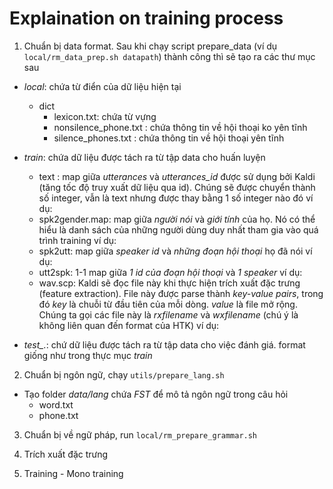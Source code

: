 # Explaination on training process
1. Chuẩn bị data format. Sau khi chạy script prepare_data (ví dụ `local/rm_data_prep.sh datapath`) thành công thì sẽ tạo ra các thư mục sau
  - *local*: chứa từ điển của dữ liệu hiện tại
    + dict
      * lexicon.txt: chứa từ vựng
      * nonsilence_phone.txt : chứa thông tin về hội thoại ko yên tĩnh
      * silence_phones.txt : chứa thông tin về hội thoại yên tĩnh

  - *train*: chứa dữ liệu được tách ra từ tập data cho huấn luyện 
    * text : map giữa *utterances* và *utterances_id* được sử dụng bởi Kaldi (tăng tốc độ truy xuất dữ liệu qua id). Chúng sẽ được chuyển thành số integer, vẫn là text nhưng được thay bằng 1 số integer nào đó
    ví dụ: 
    * spk2gender.map: map giữa *người nói* và *giới tính* của họ. Nó có thể hiểu là danh sách của những người dùng duy nhất tham gia vào quá trình training
    ví dụ:
    * spk2utt: map giữa *speaker id* và *những đoạn hội thoại* họ đã nói
    ví dụ:
    * utt2spk: 1-1 map giữa *1 id của đoạn hội thoại* và *1 speaker*
    ví dụ:
    * wav.scp: Kaldi sẽ đọc file này khi thực hiện trích xuất đặc trưng (feature extraction). File này được parse thành *key-value pairs*, trong đó *key* là chuỗi từ đầu tiên của mỗi dòng. *value* là file mở rộng. Chúng ta gọi các file này là *rxfilename* và *wxfilename* (chú ý là không liên quan đến format của HTK)
    ví dụ:

  - *test_.*: chứ dữ liệu được tách ra từ tập data cho việc đánh giá. format giống như trong thực mục *train*

2. Chuẩn bị ngôn ngữ, chạy `utils/prepare_lang.sh`
  + Tạo folder *data/lang* chứa *FST* để mô tả ngôn ngữ trong câu hỏi
    * word.txt
    * phone.txt

3. Chuẩn bị về ngữ pháp, run `local/rm_prepare_grammar.sh`

4. Trích xuất đặc trưng

5. Training - Mono training

